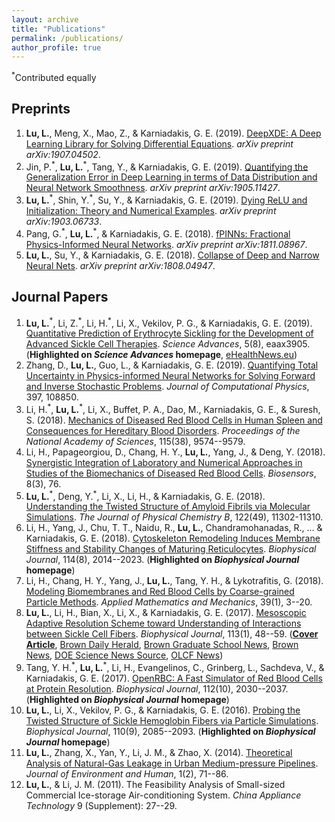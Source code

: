 ```yaml
---
layout: archive
title: "Publications"
permalink: /publications/
author_profile: true
---
```


<!-- {% if author.googlescholar %}
  You can also find my articles on <u><a href="{{author.googlescholar}}">my Google Scholar profile</a>.</u>
{% endif %}

{% include base_path %}

{% for post in site.publications reversed %}
  {% include archive-single.html %}
{% endfor %} -->

<sup>\*</sup>Contributed equally

## Preprints

1. **Lu, L.**, Meng, X., Mao, Z., & Karniadakis, G. E. (2019). [DeepXDE: A Deep Learning Library for Solving Differential Equations](https://arxiv.org/abs/1907.04502). *arXiv preprint arXiv:1907.04502*.
1. Jin, P.<sup>\*</sup>, **Lu, L.**<sup>\*</sup>, Tang, Y., & Karniadakis, G. E. (2019). [Quantifying the Generalization Error in Deep Learning in terms of Data Distribution and Neural Network Smoothness](https://arxiv.org/abs/1905.11427). *arXiv preprint arXiv:1905.11427*.
1. **Lu, L.**<sup>\*</sup>, Shin, Y.<sup>\*</sup>, Su, Y., & Karniadakis, G. E. (2019). [Dying ReLU and Initialization: Theory and Numerical Examples](https://arxiv.org/abs/1903.06733). *arXiv preprint arXiv:1903.06733*.
1. Pang, G.<sup>\*</sup>, **Lu, L.**<sup>\*</sup>, & Karniadakis, G. E. (2018). [fPINNs: Fractional Physics-Informed Neural Networks](https://arxiv.org/abs/1811.08967). *arXiv preprint arXiv:1811.08967*.
1. **Lu, L.**, Su, Y., & Karniadakis, G. E. (2018). [Collapse of Deep and Narrow Neural Nets](https://arxiv.org/abs/1808.04947). *arXiv preprint arXiv:1808.04947*.

## Journal Papers

1. **Lu, L.**<sup>\*</sup>, Li, Z.<sup>\*</sup>, Li, H.<sup>\*</sup>, Li, X., Vekilov, P. G., & Karniadakis, G. E. (2019). [Quantitative Prediction of Erythrocyte Sickling for the Development of Advanced Sickle Cell Therapies](https://advances.sciencemag.org/content/5/8/eaax3905). *Science Advances*, 5(8), eaax3905. (**Highlighted on *Science Advances* homepage**, [eHealthNews.eu](http://www.ehealthnews.eu/research/5923-computer-model-could-help-test-new-sickle-cell-drugs))
1. Zhang, D., **Lu, L.**, Guo, L., & Karniadakis, G. E. (2019). [Quantifying Total Uncertainty in Physics-informed Neural Networks for Solving Forward and Inverse Stochastic Problems](https://www.sciencedirect.com/science/article/pii/S0021999119305340). *Journal of Computational Physics*, 397, 108850.
1. Li, H.<sup>\*</sup>, **Lu, L.**<sup>\*</sup>, Li, X., Buffet, P. A., Dao, M., Karniadakis, G. E., & Suresh, S. (2018). [Mechanics of Diseased Red Blood Cells in Human Spleen and Consequences for Hereditary Blood Disorders](https://www.pnas.org/content/115/38/9574.short). *Proceedings of the National Academy of Sciences*, 115(38), 9574--9579.
1. Li, H., Papageorgiou, D., Chang, H. Y., **Lu, L.**, Yang, J., & Deng, Y. (2018). [Synergistic Integration of Laboratory and Numerical Approaches in Studies of the Biomechanics of Diseased Red Blood Cells](https://www.mdpi.com/2079-6374/8/3/76). *Biosensors*, 8(3), 76.
1. **Lu, L.**<sup>\*</sup>, Deng, Y.<sup>\*</sup>, Li, X., Li, H., & Karniadakis, G. E. (2018). [Understanding the Twisted Structure of Amyloid Fibrils via Molecular Simulations](https://pubs.acs.org/doi/abs/10.1021/acs.jpcb.8b07255). *The Journal of Physical Chemistry B*, 122(49), 11302-11310.
1. Li, H., Yang, J., Chu, T. T., Naidu, R., **Lu, L.**, Chandramohanadas, R., ... & Karniadakis, G. E. (2018). [Cytoskeleton Remodeling Induces Membrane Stiffness and Stability Changes of Maturing Reticulocytes](https://www.sciencedirect.com/science/article/abs/pii/S0006349518303217). *Biophysical Journal*, 114(8), 2014--2023. (**Highlighted on *Biophysical Journal* homepage**)
1. Li, H., Chang, H. Y., Yang, J., **Lu, L.**, Tang, Y. H., & Lykotrafitis, G. (2018). [Modeling Biomembranes and Red Blood Cells by Coarse-grained Particle Methods](https://link.springer.com/article/10.1007/s10483-018-2252-6). *Applied Mathematics and Mechanics*, 39(1), 3--20.
1. **Lu, L.**, Li, H., Bian, X., Li, X., & Karniadakis, G. E. (2017). [Mesoscopic Adaptive Resolution Scheme toward Understanding of Interactions between Sickle Cell Fibers](https://www.sciencedirect.com/science/article/pii/S0006349517306215). *Biophysical Journal*, 113(1), 48--59. ([**Cover Article**](https://www.biophysics.org/blog/2017/07/11/mesoscopic-adaptive-resolution-scheme-toward-understanding-of-interactions-between-sickle-cell-fibers/), [Brown Daily Herald](http://www.browndailyherald.com/2018/02/06/university-researchers-develop-complete-model-sickle-cell/), [Brown Graduate School News](https://www.brown.edu/academics/gradschool/news/2017-08/student-research-computer-models-provide-new-understanding-sickle-cell-disease), [Brown News](https://news.brown.edu/articles/2017/07/sicklecell), [DOE Science News Source](https://www.newswise.com/doescience/?article_id=688072&returnurl=aHR0cHM6Ly93d3cubmV3c3dpc2UuY29tL2FydGljbGVzL2xpc3Q=), [OLCF News](https://www.olcf.ornl.gov/2018/01/16/a-shortcut-to-modeling-sickle-cell-disease/))
1. Tang, Y. H.<sup>\*</sup>, **Lu, L.**<sup>\*</sup>, Li, H., Evangelinos, C., Grinberg, L., Sachdeva, V., & Karniadakis, G. E. (2017). [OpenRBC: A Fast Simulator of Red Blood Cells at Protein Resolution](https://www.sciencedirect.com/science/article/pii/S0006349517304368). *Biophysical Journal*, 112(10), 2030--2037. (**Highlighted on *Biophysical Journal* homepage**)
1. **Lu, L.**, Li, X., Vekilov, P. G., & Karniadakis, G. E. (2016). [Probing the Twisted Structure of Sickle Hemoglobin Fibers via Particle Simulations](https://www.sciencedirect.com/science/article/pii/S0006349516301205). *Biophysical Journal*, 110(9), 2085--2093. (**Highlighted on *Biophysical Journal* homepage**)
1. **Lu, L.**, Zhang, X., Yan, Y., Li, J. M., & Zhao, X. (2014). [Theoretical Analysis of Natural-Gas Leakage in Urban Medium-pressure Pipelines](https://www.researchgate.net/profile/Xingxing_Zhang4/publication/265020333_Theoretical_Analysis_of_Natural-Gas_Leakage_in_Urban_Medium-pressure_Pipelines/links/53fc5acc0cf2dca8ffff1239/Theoretical-Analysis-of-Natural-Gas-Leakage-in-Urban-Medium-pressure-Pipelines.pdf). *Journal of Environment and Human*, 1(2), 71--86.
1. **Lu, L.**, & Li, J. M. (2011). The Feasibility Analysis of Small-sized Commercial Ice-storage Air-conditioning System. *China Appliance Technology* 9 (Supplement): 27--29.